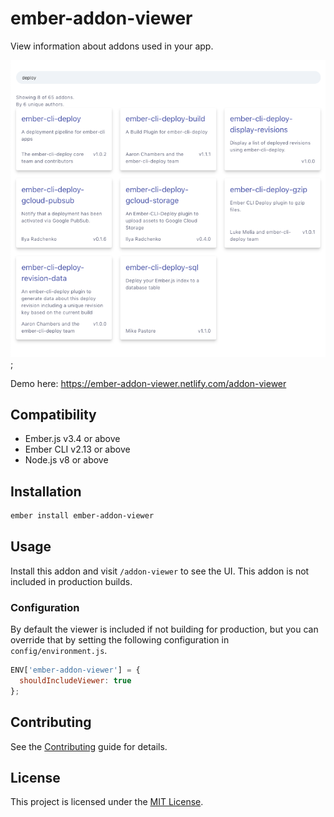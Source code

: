 ember-addon-viewer
==================

View information about addons used in your app.

![Screenshot of demo](screenshot.png);

Demo here: https://ember-addon-viewer.netlify.com/addon-viewer


Compatibility
------------------------------------------------------------------------------

* Ember.js v3.4 or above
* Ember CLI v2.13 or above
* Node.js v8 or above


Installation
------------

```sh
ember install ember-addon-viewer
```

Usage
-----

Install this addon and visit `/addon-viewer` to see the UI.
This addon is not included in production builds.

### Configuration

By default the viewer is included if not building for production, but you
can override that by setting the following configuration in `config/environment.js`.

```js
ENV['ember-addon-viewer'] = {
  shouldIncludeViewer: true
};
```



Contributing
------------

See the [Contributing](CONTRIBUTING.md) guide for details.


License
------------------------------------------------------------------------------

This project is licensed under the [MIT License](LICENSE.md).
